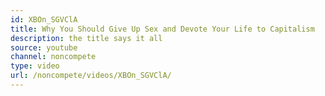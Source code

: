 ```yaml
---
id: XBOn_SGVClA
title: Why You Should Give Up Sex and Devote Your Life to Capitalism
description: the title says it all
source: youtube
channel: noncompete
type: video
url: /noncompete/videos/XBOn_SGVClA/
---
```

